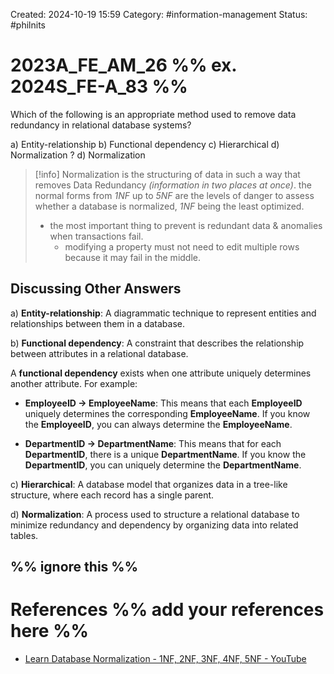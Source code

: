 Created: 2024-10-19 15:59
Category: #information-management 
Status: #philnits



# 2023A_FE_AM_26 %% ex. 2024S_FE-A_83 %%

Which of the following is an appropriate method used to remove data redundancy in relational database systems?

a) Entity-relationship
b) Functional dependency
c) Hierarchical
d) Normalization
? 
d) Normalization


> [!info] Normalization is the structuring of data in such a way that removes Data Redundancy *(information in two places at once)*.
> the normal forms from *1NF* up to *5NF* are the levels of danger to assess whether a database is normalized, *1NF* being the least optimized.
> - the most important thing to prevent is redundant data & anomalies when transactions fail.
> 	- modifying a property must not need to edit multiple rows because it may fail in the middle.

## Discussing Other Answers

a) **Entity-relationship**: A diagrammatic technique to represent entities and relationships between them in a database.

b) **Functional dependency**: A constraint that describes the relationship between attributes in a relational database.

A **functional dependency** exists when one attribute uniquely determines another attribute. For example:

- **EmployeeID → EmployeeName**: This means that each **EmployeeID** uniquely determines the corresponding **EmployeeName**. If you know the **EmployeeID**, you can always determine the **EmployeeName**.
    
- **DepartmentID → DepartmentName**: This means that for each **DepartmentID**, there is a unique **DepartmentName**. If you know the **DepartmentID**, you can uniquely determine the **DepartmentName**.

c) **Hierarchical**: A database model that organizes data in a tree-like structure, where each record has a single parent.

d) **Normalization**: A process used to structure a relational database to minimize redundancy and dependency by organizing data into related tables.




%% ignore this %%
---









# References %% add your references here %%
- [Learn Database Normalization - 1NF, 2NF, 3NF, 4NF, 5NF - YouTube](https://www.youtube.com/watch?v=GFQaEYEc8_8)